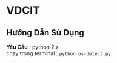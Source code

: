 VDCIT
=====

Hướng Dẫn Sử Dụng
-----------------

  **Yêu Cầu** : python 2.x <br>
  chạy trong terminal :
  `python os-detect.py`

